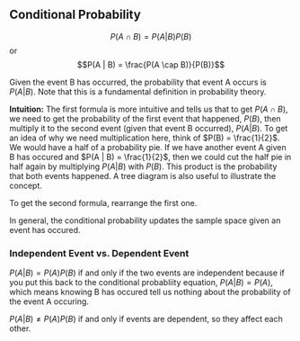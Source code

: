 
## Conditional Probability
$$P(A \cap B) = P(A | B)P(B)$$
or
$$P(A | B) = \frac{P(A \cap B)}{P(B)}$$

Given the event B has occurred, the probability that event A occurs is $P(A | B)$. Note that this is a fundamental definition in probability theory.

**Intuition:** The first formula is more intuitive and tells us that to get $P(A \cap B)$, we need to get the probability of the first event that happened, $P(B)$, then multiply it to the second event (given that event B occurred), $P(A | B)$. To get an idea of why we need multiplication here, think of $P(B) = \frac{1}{2}$. We would have a half of a probability pie. If we have another event A given B has occured and $P(A | B) = \frac{1}{2}$, then we could cut the half pie in half again by multiplying $P(A | B)$ with $P(B)$. This product is the probability that both events happened. A tree diagram is also useful to illustrate the concept.

To get the second formula, rearrange the first one.

In general, the conditional probability updates the sample space given an event has occured.
### Independent Event vs. Dependent Event
$P(A | B) = P(A)P(B)$ if and only if the two events are independent because if you put this back to the conditional probabliity equation, $P(A | B) = P(A)$, which means knowing B has occured tell us nothing about the probability of the event A occuring.

$P(A | B) ≠ P(A)P(B)$ if and only if events are dependent, so they affect each other.

